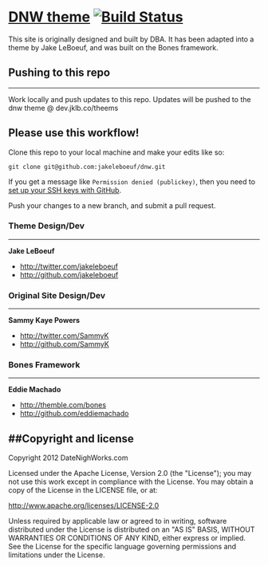 [DNW theme](http://dev.jklb.co/theems) [![Build Status](https://secure.travis-ci.org/jakeleboeuf/dnw.png)](http://travis-ci.org/jakeleboeuf/dnw)
=================

This site is originally designed and built by DBA. It has been adapted into a theme by Jake LeBoeuf, and was built on the Bones framework. 

## Pushing to this repo
-------

Work locally and push updates to this repo. Updates will be pushed to the dnw theme @ dev.jklb.co/theems 


Please use this workflow!
-------
Clone this repo to your local machine and make your edits like so:

	git clone git@github.com:jakeleboeuf/dnw.git

If you get a message like `Permission denied (publickey)`, then you need to [set up your SSH keys with GitHub](https://help.github.com/articles/generating-ssh-keys).

Push your changes to a new branch, and submit a pull request.


### Theme Design/Dev
-------

**Jake LeBoeuf**

+ http://twitter.com/jakeleboeuf
+ http://github.com/jakeleboeuf

### Original Site Design/Dev
-------

**Sammy Kaye Powers**

+ http://twitter.com/SammyK
+ http://github.com/SammyK

### Bones Framework
-------

**Eddie Machado**

+ http://themble.com/bones
+ http://github.com/eddiemachado





##Copyright and license
---------------------

Copyright 2012 DateNighWorks.com

Licensed under the Apache License, Version 2.0 (the "License");
you may not use this work except in compliance with the License.
You may obtain a copy of the License in the LICENSE file, or at:

   http://www.apache.org/licenses/LICENSE-2.0

Unless required by applicable law or agreed to in writing, software
distributed under the License is distributed on an "AS IS" BASIS,
WITHOUT WARRANTIES OR CONDITIONS OF ANY KIND, either express or implied.
See the License for the specific language governing permissions and
limitations under the License.